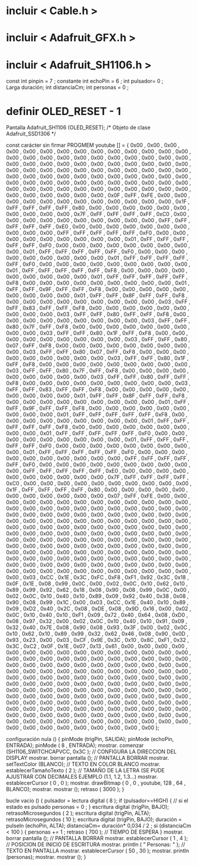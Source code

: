 # incluir  < Cable.h >
# incluir  < Adafruit_GFX.h >
# incluir  < Adafruit_SH1106.h >

const  int pinpin = 7 ;
constante  int echoPin = 6 ;
int pulsador= 0 ;  
Larga duración;
int distanciaCm;
int personas = 0 ;
# definir  OLED_RESET - 1
Pantalla Adafruit_SH1106 (OLED_RESET); /* Objeto de clase Adafruit_SSD1306 */

const  carácter sin firmar  PROGMEM youtube [] = {
0x00 , 0x00 , 0x00 , 0x00 , 0x00 , 0x00 , 0x00 , 0x00 , 0x00 , 0x00 , 0x00 , 0x00 , 0x00 , 0x00 , 0x00 , 0x00 ,
0x00 , 0x00 , 0x00 , 0x00 , 0x00 , 0x00 , 0x00 , 0x00 , 0x00 , 0x00 , 0x00 , 0x00 , 0x00 , 0x00 , 0x00 , 0x00 ,
0x00 , 0x00 , 0x00 , 0x00 , 0x00 , 0x00 , 0x00 , 0x00 , 0x00 , 0x00 , 0x00 , 0x00 , 0x00 , 0x00 , 0x00 , 0x00 ,
0x00 , 0x00 , 0x00 , 0x00 , 0x00 , 0x00 , 0x00 , 0x00 , 0x00 , 0x00 , 0x00 , 0x00 , 0x00 , 0x00 , 0x00 , 0x00 ,
0x00 , 0x00 , 0x00 , 0x00 , 0x00 , 0x00 , 0x00 , 0x00 , 0x00 , 0x00 , 0x00 , 0x00 , 0x00 , 0x00 , 0x00 , 0x00 ,
0x00 , 0x00 , 0x00 , 0x00 , 0x00 , 0x00 , 0x0F , 0xFF , 0xFE , 0x00 , 0x00 , 0x00 , 0x00 , 0x00 , 0x00 , 0x00 ,
0x00 , 0x00 , 0x00 , 0x00 , 0x00 , 0x1F , 0xFF , 0xFF , 0xFF , 0xFF , 0x80 , 0x00 , 0x00 , 0x00 , 0x00 , 0x00 ,
0x00 , 0x00 , 0x00 , 0x00 , 0x00 , 0x7F , 0xFF , 0xFF , 0xFF , 0xFF , 0xC0 , 0x00 , 0x00 , 0x00 , 0x00 , 0x00 ,
0x00 , 0x00 , 0x00 , 0x00 , 0x00 , 0xFF , 0xFF , 0xFF , 0xFF , 0xFF , 0xE0 , 0x00 , 0x00 , 0x00 , 0x00 , 0x00 ,
0x00 , 0x00 , 0x00 , 0x00 , 0x00 , 0xFF , 0xFF , 0xFF , 0xFF , 0xFF , 0xF0 , 0x00 , 0x00 , 0x00 , 0x00 , 0x00 ,
0x00 , 0x00 , 0x00 , 0x00 , 0x01 , 0xFF , 0xFF , 0xFF , 0xFF , 0xFF , 0xF0 , 0x00 , 0x00 , 0x00 , 0x00 , 0x00 ,
0x00 , 0x00 , 0x00 , 0x00 , 0x01 , 0xFF , 0xFF , 0xFF , 0xFF , 0xFF , 0xF0 , 0x00 , 0x00 , 0x00 , 0x00 , 0x00 ,
0x00 , 0x00 , 0x00 , 0x00 , 0x01 , 0xFF , 0xFF , 0xFF , 0xFF , 0xFF , 0xF0 , 0x00 , 0x00 , 0x00 , 0x00 , 0x00 ,
0x00 , 0x00 , 0x00 , 0x00 , 0x01 , 0xFF , 0xFF , 0xFF , 0xFF , 0xFF , 0xF8 , 0x00 , 0x00 , 0x00 , 0x00 , 0x00 ,
0x00 , 0x00 , 0x00 , 0x00 , 0x01 , 0xFF , 0xFF , 0xFF , 0xFF , 0xFF , 0xF8 , 0x00 , 0x00 , 0x00 , 0x00 , 0x00 ,
0x00 , 0x00 , 0x00 , 0x00 , 0x01 , 0xFF , 0xFF , 0x9F , 0xFF , 0xFF , 0xF8 , 0x00 , 0x00 , 0x00 , 0x00 , 0x00 ,
0x00 , 0x00 , 0x00 , 0x00 , 0x01 , 0xFF , 0xFF , 0x8F , 0xFF , 0xFF , 0xF8 , 0x00 , 0x00 , 0x00 , 0x00 , 0x00 ,
0x00 , 0x00 , 0x00 , 0x00 , 0x03 , 0xFF , 0xFF , 0x83 , 0xFF , 0xFF , 0xF8 , 0x00 , 0x00 , 0x00 , 0x00 , 0x00 ,
0x00 , 0x00 , 0x00 , 0x00 , 0x03 , 0xFF , 0xFF , 0x80 , 0xFF , 0xFF , 0xF8 , 0x00 , 0x00 , 0x00 , 0x00 , 0x00 ,
0x00 , 0x00 , 0x00 , 0x00 , 0x03 , 0xFF , 0xFF , 0x80 , 0x7F , 0xFF , 0xF8 , 0x00 , 0x00 , 0x00 , 0x00 , 0x00 ,
0x00 , 0x00 , 0x00 , 0x00 , 0x03 , 0xFF , 0xFF , 0x80 , 0x1F , 0xFF , 0xF8 , 0x00 , 0x00 , 0x00 , 0x00 , 0x00 ,
0x00 , 0x00 , 0x00 , 0x00 , 0x03 , 0xFF , 0xFF , 0x80 , 0x07 , 0xFF , 0xF8 , 0x00 , 0x00 , 0x00 , 0x00 , 0x00 ,
0x00 , 0x00 , 0x00 , 0x00 , 0x03 , 0xFF , 0xFF , 0x80 , 0x07 , 0xFF , 0xF8 , 0x00 , 0x00 , 0x00 , 0x00 , 0x00 ,
0x00 , 0x00 , 0x00 , 0x00 , 0x03 , 0xFF , 0xFF , 0x80 , 0x1F , 0xFF , 0xF8 , 0x00 , 0x00 , 0x00 , 0x00 , 0x00 ,
0x00 , 0x00 , 0x00 , 0x00 , 0x03 , 0xFF , 0xFF , 0x80 , 0x7F , 0xFF , 0xF8 , 0x00 , 0x00 , 0x00 , 0x00 , 0x00 ,
0x00 , 0x00 , 0x00 , 0x00 , 0x03 , 0xFF , 0xFF , 0x80 , 0xFF , 0xFF , 0xF8 , 0x00 , 0x00 , 0x00 , 0x00 , 0x00 ,
0x00 , 0x00 , 0x00 , 0x00 , 0x03 , 0xFF , 0xFF , 0x83 , 0xFF , 0xFF , 0xF8 , 0x00 , 0x00 , 0x00 , 0x00 , 0x00 ,
0x00 , 0x00 , 0x00 , 0x00 , 0x01 , 0xFF , 0xFF , 0x8F , 0xFF , 0xFF , 0xF8 , 0x00 , 0x00 , 0x00 , 0x00 , 0x00 ,
0x00 , 0x00 , 0x00 , 0x00 , 0x01 , 0xFF , 0xFF , 0x9F , 0xFF , 0xFF , 0xF8 , 0x00 , 0x00 , 0x00 , 0x00 , 0x00 ,
0x00 , 0x00 , 0x00 , 0x00 , 0x01 , 0xFF , 0xFF , 0xFF , 0xFF , 0xFF , 0xF8 , 0x00 , 0x00 , 0x00 , 0x00 , 0x00 ,
0x00 , 0x00 , 0x00 , 0x00 , 0x01 , 0xFF , 0xFF , 0xFF , 0xFF , 0xFF , 0xF8 , 0x00 , 0x00 , 0x00 , 0x00 , 0x00 ,
0x00 , 0x00 , 0x00 , 0x00 , 0x01 , 0xFF , 0xFF , 0xFF , 0xFF , 0xFF , 0xF0 , 0x00 , 0x00 , 0x00 , 0x00 , 0x00 ,
0x00 , 0x00 , 0x00 , 0x00 , 0x01 , 0xFF , 0xFF , 0xFF , 0xFF , 0xFF , 0xF0 , 0x00 , 0x00 , 0x00 , 0x00 , 0x00 ,
0x00 , 0x00 , 0x00 , 0x00 , 0x01 , 0xFF , 0xFF , 0xFF , 0xFF , 0xFF , 0xF0 , 0x00 , 0x00 , 0x00 , 0x00 , 0x00 ,
0x00 , 0x00 , 0x00 , 0x00 , 0x00 , 0xFF , 0xFF , 0xFF , 0xFF , 0xFF , 0xF0 , 0x00 , 0x00 , 0x00 , 0x00 , 0x00 ,
0x00 , 0x00 , 0x00 , 0x00 , 0x00 , 0xFF , 0xFF , 0xFF , 0xFF , 0xFF , 0xE0 , 0x00 , 0x00 , 0x00 , 0x00 , 0x00 ,
0x00 , 0x00 , 0x00 , 0x00 , 0x00 , 0x7F , 0xFF , 0xFF , 0xFF , 0xFF , 0xC0 , 0x00 , 0x00 , 0x00 , 0x00 , 0x00 ,
0x00 , 0x00 , 0x00 , 0x00 , 0x00 , 0x1F , 0xFF , 0xFF , 0xFF , 0xFF , 0x80 , 0x00 , 0x00 , 0x00 , 0x00 , 0x00 ,
0x00 , 0x00 , 0x00 , 0x00 , 0x00 , 0x00 , 0x07 , 0xFF , 0xFE , 0x00 , 0x00 , 0x00 , 0x00 , 0x00 , 0x00 , 0x00 ,
0x00 , 0x00 , 0x00 , 0x00 , 0x00 , 0x00 , 0x00 , 0x00 , 0x00 , 0x00 , 0x00 , 0x00 , 0x00 , 0x00 , 0x00 , 0x00 ,
0x00 , 0x00 , 0x00 , 0x00 , 0x00 , 0x00 , 0x00 , 0x00 , 0x00 , 0x00 , 0x00 , 0x00 , 0x00 , 0x00 , 0x00 , 0x00 ,
0x00 , 0x00 , 0x00 , 0x00 , 0x00 , 0x00 , 0x00 , 0x00 , 0x00 , 0x00 , 0x00 , 0x00 , 0x00 , 0x00 , 0x00 , 0x00 ,
0x00 , 0x00 , 0x00 , 0x00 , 0x00 , 0x00 , 0x00 , 0x00 , 0x00 , 0x00 , 0x00 , 0x00 , 0x00 , 0x00 , 0x00 , 0x00 ,
0x00 , 0x00 , 0x00 , 0x00 , 0x00 , 0x00 , 0x00 , 0x00 , 0x00 , 0x00 , 0x00 , 0x00 , 0x00 , 0x00 , 0x00 , 0x00 ,
0x00 , 0x00 , 0x00 , 0x00 , 0x00 , 0x00 , 0x00 , 0x00 , 0x00 , 0x00 , 0x00 , 0x00 , 0x00 , 0x00 , 0x00 , 0x00 ,
0x00 , 0x00 , 0x00 , 0x00 , 0x00 , 0x00 , 0x00 , 0x00 , 0x00 , 0x00 , 0x00 , 0x00 , 0x00 , 0x00 , 0x00 , 0x00 ,
0x00 , 0x00 , 0x00 , 0x00 , 0x00 , 0x00 , 0x00 , 0x00 , 0x00 , 0x00 , 0x00 , 0x00 , 0x00 , 0x00 , 0x00 , 0x00 ,
0x03 , 0xCC , 0x1E , 0x3C , 0xFC , 0xF8 , 0xF1 , 0x92 , 0x3C , 0x18 , 0x0F , 0x1E , 0x08 , 0x99 , 0x0C , 0x00 ,
0x02 , 0x0C , 0x10 , 0x62 , 0x10 , 0x89 , 0x99 , 0x92 , 0x62 , 0x18 , 0x08 , 0x90 , 0x08 , 0x99 , 0x0C , 0x00 ,
0x02 , 0x0C , 0x10 , 0x40 , 0x10 , 0x89 , 0x09 , 0x92 , 0x40 , 0x38 , 0x08 , 0x90 , 0x08 , 0x99 , 0x1C , 0x00 ,
0x03 , 0xCC , 0x1E , 0x40 , 0x10 , 0x89 , 0x09 , 0xD2 , 0x40 , 0x2C , 0x08 , 0xDE , 0x08 , 0x9D , 0x16 , 0x00 ,
0x02 , 0x0C , 0x10 , 0x40 , 0x10 , 0xF1 , 0x09 , 0x72 , 0x40 , 0x64 , 0x08 , 0xD0 , 0x08 , 0x97 , 0x32 , 0x00 ,
0x02 , 0x0C , 0x10 , 0x40 , 0x10 , 0x91 , 0x09 , 0x32 , 0x40 , 0x7E , 0x08 , 0x90 , 0x08 , 0x93 , 0x3F , 0x00 ,
0x02 , 0x0C , 0x10 , 0x62 , 0x10 , 0x89 , 0x99 , 0x32 , 0x62 , 0x46 , 0x08 , 0x90 , 0x0D , 0x93 , 0x23 , 0x00 ,
0x03 , 0xCF , 0x9E , 0x3C , 0x10 , 0x8C , 0xF1 , 0x32 , 0x3C , 0xC2 , 0x0F , 0x1E , 0x07 , 0x13 , 0x61 , 0x00 ,
0x00 , 0x00 , 0x00 , 0x00 , 0x00 , 0x00 , 0x00 , 0x00 , 0x00 , 0x00 , 0x00 , 0x00 , 0x00 , 0x00 , 0x00 , 0x00 ,
0x00 , 0x00 , 0x00 , 0x00 , 0x00 , 0x00 , 0x00 , 0x00 , 0x00 , 0x00 , 0x00 , 0x00 , 0x00 , 0x00 , 0x00 , 0x00 ,
0x00 , 0x00 , 0x00 , 0x00 , 0x00 , 0x00 , 0x00 , 0x00 , 0x00 , 0x00 , 0x00 , 0x00 , 0x00 , 0x00 , 0x00 , 0x00 ,
0x00 , 0x00 , 0x00 , 0x00 , 0x00 , 0x00 , 0x00 , 0x00 , 0x00 , 0x00 , 0x00 , 0x00 , 0x00 , 0x00 , 0x00 , 0x00 ,
0x00 , 0x00 , 0x00 , 0x00 , 0x00 , 0x00 , 0x00 , 0x00 , 0x00 , 0x00 , 0x00 , 0x00 , 0x00 , 0x00 , 0x00 , 0x00 ,
0x00 , 0x00 , 0x00 , 0x00 , 0x00 , 0x00 , 0x00 , 0x00 , 0x00 , 0x00 , 0x00 , 0x00 , 0x00 , 0x00 , 0x00 , 0x00 ,
0x00 , 0x00 , 0x00 , 0x00 , 0x00 , 0x00 , 0x00 , 0x00 , 0x00 , 0x00 , 0x00 , 0x00 , 0x00 , 0x00 , 0x00 , 0x00 ,
0x00 , 0x00 , 0x00 , 0x00 , 0x00 , 0x00 , 0x00 , 0x00 , 0x00 , 0x00 , 0x00 , 0x00 , 0x00 , 0x00 , 0x00 , 0x00 ,
0x00 , 0x00 , 0x00 , 0x00 , 0x00 , 0x00 , 0x00 , 0x00 , 0x00 , 0x00 , 0x00 , 0x00 , 0x00 , 0x00 , 0x00 , 0x00
};

 configuración nula () {
  pinMode (trigPin, SALIDA);
  pinMode (echoPin, ENTRADA);
  pinMode ( 8 , ENTRADA);
  mostrar. comenzar (SH1106_SWITCHCAPVCC, 0x3C ); // CONFIGURA LA DIRECCION DEL DISPLAY
  mostrar. borrar pantalla (); // PANTALLA BORRAR
  mostrar. setTextColor (BLANCO); // TEXTO EN COLOR BLANCO
  mostrar. establecerTamañoTexto ( 2 ); // TAMAÑO DE LA LETRA (SE PUDE AJUSTRAR CON DECIMALES EJEMPLO (1.1, 1.2, 1.3...)
  mostrar. establecerCursor ( 0 , 0 );
  mostrar. drawBitmap ( 0 , 0 , youtube, 128 , 64 , BLANCO);
  mostrar. mostrar ();
  retraso ( 3000 );
}

 bucle vacío () {
  pulsador = lectura digital ( 8 );
  if (pulsador==HIGH) {           // si el estado es pulsado
    personas = 0 ;
  }
  escritura digital (trigPin, BAJO);
  retrasoMicrosegundos ( 2 );
  escritura digital (trigPin, ALTA);
  retrasoMicrosegundos ( 10 );
  escritura digital (trigPin, BAJO);
  duración = pulseIn (echoPin, ALTA);
  distanciaCm= duración* 0,034 / 2 ;
  si (distanciaCm < 100 ) {
    personas += 1 ;
    retraso ( 700 ); // TIEMPO DE ESPERA
  }
  mostrar. borrar pantalla (); // PANTALLA BORRAR
  mostrar. establecerCursor ( 1 , 4 ); // POSICION DE INICIO DE ESCRITURA
  mostrar. println ( " Personas: " ); // TEXTO EN PANTALLA
  mostrar. establecerCursor ( 50 , 30 );
  mostrar. println (personas);
  mostrar. mostrar ();
}
